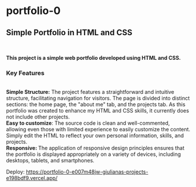 # portfolio-0
<h2>Simple Portfolio in HTML and CSS</h6> <br>

<b>This project is a simple web portfolio developed using HTML and CSS.</b><br>

<h3>Key Features</h3><br>
<b>Simple Structure:</b> The project features a straightforward and intuitive structure, facilitating navigation for visitors. The page is divided into distinct sections: the home page, the "about me" tab, and the projects tab. As this portfolio was created to enhance my HTML and CSS skills, it currently does not include other projects.
<br><b>Easy to customize</b>: The source code is clean and well-commented, allowing even those with limited experience to easily customize the content. Simply edit the HTML to reflect your own personal information, skills, and projects.<br>
<b>Responsive: </b>The application of responsive design principles ensures that the portfolio is displayed appropriately on a variety of devices, including desktops, tablets, and smartphones.

Deploy: https://portfolio-0-e007m48jw-giulianas-projects-e198bdf9.vercel.app/

